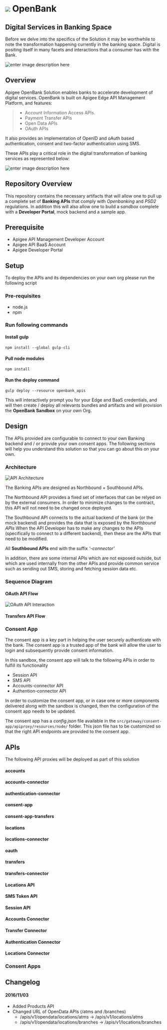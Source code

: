 <a href="http://apigee.com/"><img src="http://apigee.com/about/sites/all/themes/apigee_themes/apigee_mktg/images/logo.png"/></a> OpenBank
===================

Digital Services in Banking Space
-------------

Before we delve into the specifics of the Solution it may be worthwhile to note the transformation happening currently in the banking space. Digital is positing itself in many facets and interactions that a consumer has with the Bank.

![enter image description here](http://openbank.apigee.com/sites/default/files/openbanking_position.png)

Overview
-------------

Apigee OpenBank Solution enables banks to accelerate  development of digital services. OpenBank is built on Apigee Edge API Management Platform, and features:

> - Account Information Access APIs.
> - Payment Transfer APIs
> - Open Data APIs
> - OAuth APIs

It also provides an implementation of OpenID and oAuth based authentication, consent and two-factor authentication using SMS.

These APIs play a critical role in the digital transformation of banking services as represented below:

![enter image description here](http://openbank.apigee.com/sites/default/files/openbank_architecture.png)


## Repository Overview
This repository contains the necessary artifacts that will allow one to pull up a complete set of **Banking APIs** that comply with _Openbanking_ and _PSD2_ regulations. In addition this will also allow one to build a _sandbox_ complete with a **Developer Portal**, mock backend and a sample app.

## Prerequisite
+ Apigee API Management Developer Account
+ Apigee API BaaS Account
+ Apigee Developer Portal

## Setup
To deploy the APIs and its dependencies on your own org please run the following script

### Pre-requisites
+ node.js 
+ npm

### Run following commands
#### Install gulp 

```
npm install --global gulp-cli 
```

#### Pull node modules
```
npm install
```

#### Run the deploy command
```
gulp deploy --resource openbank_apis
```


This will interactively prompt you for your Edge and BaaS credentials, and will then create / deploy all relevants bundles and artifacts and will provision the **OpenBank Sandbox** on your own Org.

## Design
The APIs provided are configurable to connect to your own Banking backend and / or provide your own consent apps. The following sections will help you understand this solution so that you can go about this on your own.

### Architecture
![API Architecture](http://imageshack.com/a/img922/3760/tCOiYq.png)

The Banking APIs are designed as Northbound + Southbound APIs. 

The Northbound API provides a fixed set of interfaces that can be relyed on by the external consumers. In order to minimize changes to the contract, this API will not need to be changed once deployed.

The Southbound API connects to the actual backend of the bank (or the mock backend) and provides the data that is exposed by the _Northbound APIs_
When the API Developer has to make any changes to the APIs (specifically to connect to a different backend), then these are the APIs that need to be modified.

All **Southbound APIs** end with the suffix _'-connector'_

In addition, there are some internal APIs which are not exposed outside, but which are used internally from the other APIs and provide common service such as sending out SMS, storing and fetching session data etc.

### Sequence Diagram
#### OAuth API Flow
![OAuth API Interaction](http://www.websequencediagrams.com/files/render?link=R39gE_mlfbXyVC0IS1Z8)

#### Transfers API Flow

### Consent App
The consent app is a key part in helping the user securely authenticate with the bank. The consent app is a trusted app of the bank will allow the user to login and subsequently provide consent information. 

In this sandbox, the consent app will talk to the following APIs in order to fulfill its functionality
+ Session API
+ SMS API
+ Accounts-connector API
+ Authention-connector API

In order to customize the consent app, or in case one or more components delivered along with the sandbox is changed, then the configuration of the consent app needs to be updated.

The consent app has a _config.json_ file available in the `src/gateway/consent-app/apiproxy/resources/node/` folder. This json file has to be customized so that the right API endpoints are provided to the consent app.

## APIs

The following API proxies will be deployed as part of this solution

#### accounts
#### accounts-connector
#### authentication-connector
#### consent-app
#### consent-app-transfers
#### locations
#### locations-connector
#### oauth

#### transfers
#### transfers-connector
#### Locations API

#### SMS Token API
#### Session API
#### Accounts Connector
#### Transfer Connector
#### Authentication Connector
#### Locations Connector

### Consent Apps

## Changelog

#### 2016/11/03
* Added Products API
* Changed URL of OpenData APIs (/atms and /branches)
  * /apis/v1/opendata/locations/atms -> /apis/v1/locations/atms
  * /apis/v1/opendata/locations/branches -> /apis/v1/locations/branches



